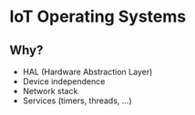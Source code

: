 # IoT Operating Systems

## Why?

- HAL (Hardware Abstraction Layer)
- Device independence
- Network stack
- Services (timers, threads, ...)

